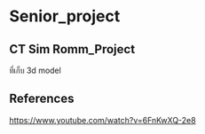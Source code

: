 # Senior_project

## CT Sim Romm_Project
ที่เก็บ 3d model





## References
https://www.youtube.com/watch?v=6FnKwXQ-2e8
